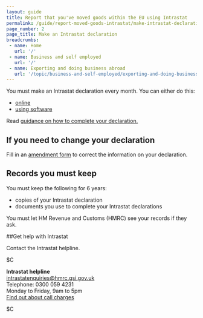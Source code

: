 ```yaml
---
layout: guide
title: Report that you've moved goods within the EU using Intrastat
permalink: /guide/report-moved-goods-intrastat/make-intrastat-declaration.html
page_number: 2
page_title: Make an Intrastat declaration
breadcrumbs:
 - name: Home
   url: '/'
 - name: Business and self employed
   url: '/'
 - name: Exporting and doing business abroad
   url: '/topic/business-and-self-employed/exporting-and-doing-business-abroad.html'   
---
```


You must make an Intrastat declaration every month. You can either do this:

- [online](https://secure.hmce.gov.uk/ecom/is2/static/is2.html)
- [using software](/guide/report-moved-goods-intrastat/other-ways-make-declaration)

Read [guidance on how to complete your declaration.](https://www.uktradeinfo.com/Intrastat/AboutIntrastat/Pages/SupplementaryDeclarations.aspx)

## If you need to change your declaration

Fill in an [amendment form](https://www.uktradeinfo.com/Intrastat/ElectronicSubmission/OnlineAmendments/Pages/OnlineAmendmentsForm.aspx) to correct the information on your declaration.

## Records you must keep

You must keep the following for 6 years:

- copies of your Intrastat declaration
- documents you use to complete your Intrastat declarations

You must let HM Revenue and Customs (HMRC) see your records if they ask.

##Get help with Intrastat

Contact the Intrastat helpline.

$C 

**Intrastat helpline**     
<intrastatenquiries@hmrc.gsi.gov.uk>   
Telephone: 0300 059 4231  
Monday to Friday, 9am to 5pm    
[Find out about call charges](/call-charges)    

$C  




